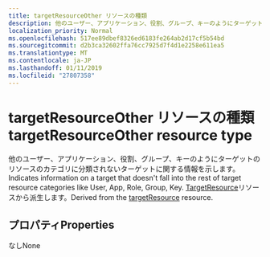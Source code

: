 ```yaml
---
title: targetResourceOther リソースの種類
description: 他のユーザー、アプリケーション、役割、グループ、キーのようにターゲットのリソースのカテゴリに分類されないターゲットに関する情報を示します。 TargetResource リソースから派生します。
localization_priority: Normal
ms.openlocfilehash: 517ee89dbef8326ed6183fe264ab2d17cf5b54bd
ms.sourcegitcommit: d2b3ca32602ffa76cc7925d7f4d1e2258e611ea5
ms.translationtype: MT
ms.contentlocale: ja-JP
ms.lasthandoff: 01/11/2019
ms.locfileid: "27807358"
---
```

# <a name="targetresourceother-resource-type"></a><span data-ttu-id="13738-104">targetResourceOther リソースの種類</span><span class="sxs-lookup"><span data-stu-id="13738-104">targetResourceOther resource type</span></span>
<span data-ttu-id="13738-105">他のユーザー、アプリケーション、役割、グループ、キーのようにターゲットのリソースのカテゴリに分類されないターゲットに関する情報を示します。</span><span class="sxs-lookup"><span data-stu-id="13738-105">Indicates information on a target that doesn't fall into the rest of target resource categories like User, App, Role, Group, Key.</span></span> <span data-ttu-id="13738-106">[TargetResource](targetresource.md)リソースから派生します。</span><span class="sxs-lookup"><span data-stu-id="13738-106">Derived from the [targetResource](targetresource.md) resource.</span></span>



## <a name="properties"></a><span data-ttu-id="13738-107">プロパティ</span><span class="sxs-lookup"><span data-stu-id="13738-107">Properties</span></span>
<span data-ttu-id="13738-108">なし</span><span class="sxs-lookup"><span data-stu-id="13738-108">None</span></span>

<!-- uuid: 8fcb5dbc-d5aa-4681-8e31-b001d5168d79
2015-10-25 14:57:30 UTC -->
<!-- {
  "type": "#page.annotation",
  "description": "targetResourceOther resource",
  "keywords": "",
  "section": "documentation",
  "tocPath": ""
}-->
